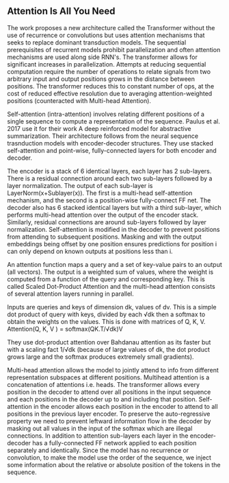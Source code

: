 ## Attention Is All You Need

The work proposes a new architecture called the Transformer without the use of recurrence or convolutions but 
uses attention mechanisms that seeks to replace dominant transduction models. The sequential prerequisites of 
recurrent models prohibit parallelization and often attention mechanisms are used along side RNN's. The transformer
allows for significant increases in parallelization. Attempts at reducing sequential computation require the number 
of operations to relate signals from two arbitrary input and output positions grows in the distance between positions.
The transformer reduces this to constant number of ops, at the cost of reduced effective resolution due to averaging
attention-weighted positions (counteracted with Multi-head Attention). 

Self-attention (intra-attention) involves relating different positions of a single sequence to compute a representation
of the sequence. Paulus et al. 2017 use it for their work A deep reinforced model for abstractive summarization. 
Their architecture follows from the neural sequence trasnduction models with encoder-decoder structures. They use
stacked self-attention and point-wise, fully-connected layers for both encoder and decoder. 

The encoder is a stack of 6 identical layers, each layer has 2 sub-layers. There is a residual connection around 
each two sub-layers followed by a layer normalization. The output of each sub-layer is LayerNorm(x+Sublayer(x)). 
The first is a multi-head self-attention mechanism, and the second is a position-wise fully-connect FF net. 
The decoder also has 6 stacked identical layers but with a third sub-layer, which performs multi-head 
attention over the output of the encoder stack. Similarly, residual connections are around sub-layers 
followed by layer normalization. Self-attention is modified in the decoder to prevent positions 
from attending to subsequent positions. Masking and with the output embeddings being offset by one position
ensures predictions for position i can only depend on known outputs at positions less than i.

An attention function maps a query and a set of key-value pairs to an output (all vectors). 
The output is a weighted sum of values, where the weight is computed from a function of the 
query and corresponding key. This is called Scaled Dot-Product Attention and the multi-head attention consists
of several attention layers running in parallel.

Inputs are queries and keys of dimension dk, values of dv. This is a simple dot product of query with keys,
divided by each √dk then a softmax to obtain the weights on the values. This is done with matrices of Q, K, V.
Attention(Q, K, V ) = softmax(QK.T/√dk)V

They use dot-product attention over Bahdanau attention as its faster but with a scaling fact 1/√dk (because of
large values of dk, the dot product grows large and the softmax produces extremely small gradients). 

Multi-head attention allows the model to jointly attend to info from different representation subspaces at 
different positions. Multihead attention is a concatenation of attentions i.e. heads. 
The transformer allows every position in the decoder to attend over all positions in the input sequence 
and each positions in the decoder up to and including that position. Self-attention in the encoder allows 
each position in the encoder to attend to all positions in the previous layer encoder. To preserve the 
auto-regressive property we need to prevent leftward information flow in the decoder by masking out all 
values in the input of the softmax which are illegal connections. In addition to attention sub-layers 
each layer in the encoder-decoder has a fully-connected FF network applied to each position separately 
and identically. Since the model has no recurrence or convolution, to make the model use the order of 
the sequence, we inject some information about the relative or absolute position of the tokens in the sequence. 
